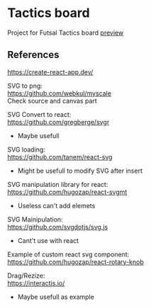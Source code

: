 # Tactics board
Project for Futsal Tactics board [preview](https://gljubojevic.github.io/tactics-board)

## References
https://create-react-app.dev/

SVG to png:  
https://github.com/webkul/myscale  
Check source and canvas part

SVG Convert to react:  
https://github.com/gregberge/svgr
- Maybe usefull

SVG loading:  
https://github.com/tanem/react-svg
- Might be usefull to modify SVG after insert

SVG manipulation library for react:  
https://github.com/hugozap/react-svgmt
- Useless can't add elemets

SVG Mainipulation:  
https://github.com/svgdotjs/svg.js
- Cant't use with react

Example of custom react svg component:  
https://github.com/hugozap/react-rotary-knob

Drag/Rezize:  
https://interactjs.io/
- Maybe usefull as example